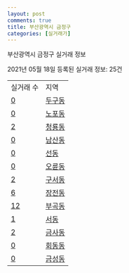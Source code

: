 ```yaml
---
layout: post
comments: true
title: 부산광역시 금정구
categories: [실거래가]
---
```


부산광역시 금정구 실거래 정보

2021년 05월 18일 등록된 실거래 정보: 25건


<table>
  <tr>
    <td>실거래 수</td>
    <td>지역</td>
  </tr>

  
  <tr>
    <td><a href="2641010100.html">0</a></td>
    <td><a href="2641010100.html">두구동</a></td>
  </tr>
    

  <tr>
    <td><a href="2641010200.html">0</a></td>
    <td><a href="2641010200.html">노포동</a></td>
  </tr>
    

  <tr>
    <td><a href="2641010300.html">2</a></td>
    <td><a href="2641010300.html">청룡동</a></td>
  </tr>
    

  <tr>
    <td><a href="2641010400.html">0</a></td>
    <td><a href="2641010400.html">남산동</a></td>
  </tr>
    

  <tr>
    <td><a href="2641010500.html">0</a></td>
    <td><a href="2641010500.html">선동</a></td>
  </tr>
    

  <tr>
    <td><a href="2641010600.html">0</a></td>
    <td><a href="2641010600.html">오륜동</a></td>
  </tr>
    

  <tr>
    <td><a href="2641010700.html">2</a></td>
    <td><a href="2641010700.html">구서동</a></td>
  </tr>
    

  <tr>
    <td><a href="2641010800.html">6</a></td>
    <td><a href="2641010800.html">장전동</a></td>
  </tr>
    

  <tr>
    <td><a href="2641010900.html">12</a></td>
    <td><a href="2641010900.html">부곡동</a></td>
  </tr>
    

  <tr>
    <td><a href="2641011000.html">1</a></td>
    <td><a href="2641011000.html">서동</a></td>
  </tr>
    

  <tr>
    <td><a href="2641011100.html">2</a></td>
    <td><a href="2641011100.html">금사동</a></td>
  </tr>
    

  <tr>
    <td><a href="2641011200.html">0</a></td>
    <td><a href="2641011200.html">회동동</a></td>
  </tr>
    

  <tr>
    <td><a href="2641011300.html">0</a></td>
    <td><a href="2641011300.html">금성동</a></td>
  </tr>
    


</table>
    
